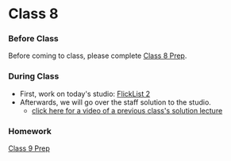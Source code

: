 
# Class 8

### Before Class
Before coming to class, please complete [Class 8 Prep](../class8-prep).

### During Class

* First, work on today's studio: [FlickList 2](../../materials/studios/flicklist2)
* Afterwards, we will go over the staff solution to the studio.
    * [click here for a video of a previous class's solution lecture][solution-vid]


### Homework
[Class 9 Prep](../class9-prep)



[solution-vid]: https://youtu.be/9RoQL9rtQtU
